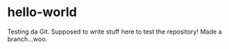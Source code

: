# hello-world
Testing da Git.
Supposed to write stuff here to test the repository!
Made a branch...woo.

